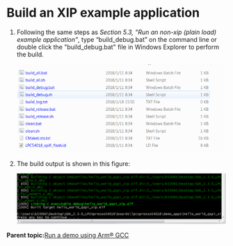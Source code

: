 # Build an XIP example application

1.  Following the same steps as *Section 5.3, "Run an non-xip \(plain load\) example application"*, type “build\_debug.bat” on the command line or double click the "build\_debug.bat" file in Windows Explorer to perform the build.

    ![](../images/click_build_debugbat_build_demo_lpc54018.png "Click build_debug.bat to build the demo")

2.  The build output is shown in this figure:

    ![](../images/hello_world_qspi_xip_demo_build_successful_lpc5401.png "hello_world_qspi_xip demo build successful")


**Parent topic:**[Run a demo using Arm® GCC](../topics/run_a_demo_using_arm__gcc.md)

